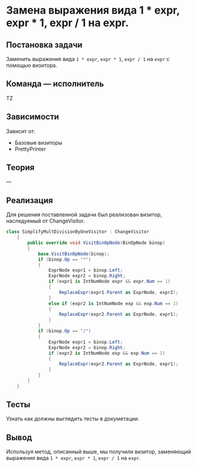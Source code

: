 # Замена выражения вида 1 * expr, expr * 1, expr / 1 на expr.

## Постановка задачи
Заменить выражения вида `1 * expr`, `expr * 1`, `expr / 1` на `expr` с помощью визитора.

## Команда — исполнитель
TZ

## Зависимости
Зависит от:
- Базовые визиторы
- PrettyPrinter

## Теория
&mdash;

## Реализация
Для решения поставленной задачи был реализован визитор, наследуемый от ChangeVisitor.

```csharp
class SimplifyMultDivisionByOneVisitor : ChangeVisitor
    {
        public override void VisitBinOpNode(BinOpNode binop)
        {
            base.VisitBinOpNode(binop);
            if (binop.Op == "*")
            {
                ExprNode expr1 = binop.Left;
                ExprNode expr2 = binop.Right;
                if (expr1 is IntNumNode expr && expr.Num == 1)
                {
                    ReplaceExpr(expr1.Parent as ExprNode, expr2);
                }
                else if (expr2 is IntNumNode exp && exp.Num == 1)
                {
                    ReplaceExpr(expr2.Parent as ExprNode, expr1);
                }
            }
            if (binop.Op == "/")
            {
                ExprNode expr1 = binop.Left;
                ExprNode expr2 = binop.Right;
                if (expr2 is IntNumNode exp && exp.Num == 1)
                {
                    ReplaceExpr(expr2.Parent as ExprNode, expr1);
                }
            }
        }
    }
```

## Тесты
Узнать как должны выглядить тесты в докуметации.

## Вывод
Используя метод, описанный выше, мы получили визитор, заменяющий выражения вида `1 * expr`, `expr * 1`, `expr / 1` на `expr`.

